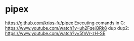 # pipex
https://github.com/krios-fu/pipex
Executing comands in C: https://www.youtube.com/watch?v=uh2FqejQRk8
dup dup2: https://www.youtube.com/watch?v=5fnVr-zH-SE
